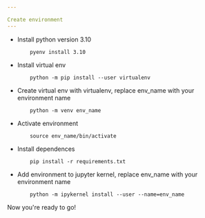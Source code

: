 ```yaml
---

Create environment
---
```


- Install python version 3.10
    ```
        pyenv install 3.10
    ```

- Install virtual env
    ```
        python -m pip install --user virtualenv
    ```
- Create virtual env with virtualenv, replace env_name with your environment name
    ```
        python -m venv env_name
    ```
- Activate environment
    ```
        source env_name/bin/activate
    ```
- Install dependences
    ```
        pip install -r requirements.txt
    ```
- Add environment to jupyter kernel, replace env_name with your environment name
    ```
        python -m ipykernel install --user --name=env_name
    ```


Now you're ready to go!